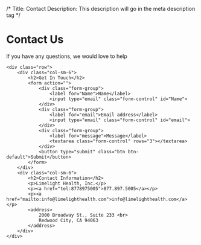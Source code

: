 /*
Title: Contact
Description: This description will go in the meta description tag
*/

<div class="container">
	<div class="page-header">
		<h1>Contact Us</h1>
		<p class="lead">If you have any questions, we would love to help</p>
	</div>
	
	<div class="row">
		<div class="col-sm-6">
			<h2>Get In Touch</h2>
			<form action="">
				<div class="form-group">
					<label for="Name">Name</label>
					<input type="email" class="form-control" id="Name">
				</div>
				<div class="form-group">
					<label for="email">Email address</label>
					<input type="email" class="form-control" id="email">
				</div>
				<div class="form-group">
					<label for="message">Message</label>
					<textarea class="form-control" rows="3"></textarea>
				</div>
				<button type="submit" class="btn btn-default">Submit</button>
			</form>
		</div>
		<div class="col-sm-6">
			<h2>Contact Information</h2>
			<p>Limelight Health, Inc.</p>
			<p><a href="tel:8778975005">877.897.5005</a></p>
			<p><a href="mailto:info@limelighthealth.com">info@limelighthealth.com</a></p>
			<address>
				2000 Broadway St., Suite 233 <br>
				Redwood City, CA 94063
			</address>
		</div>
	</div>
</div>